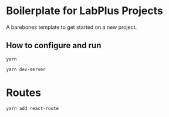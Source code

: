 # Boilerplate for LabPlus Projects

A barebones template to get started on a new project.

## How to configure and run
`yarn`

`yarn dev-server`

# Routes
`yarn add react-route`
